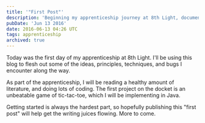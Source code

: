 ```yaml
---
title: '"First Post"'
description: 'Beginning my apprenticeship journey at 8th Light, documenting the ideas, principles, and techniques I encounter along the way.'
pubDate: 'Jun 13 2016'
date: 2016-06-13 04:26 UTC
tags: apprenticeship
archived: true
---
```


Today was the first day of my apprenticeship at 8th Light. I'll be using this blog to flesh out some of the ideas, principles, techniques, and bugs I encounter along the way.

As part of the apprenticeship, I will be reading a healthy amount of literature, and doing lots of coding. The first project on the docket is an unbeatable game of tic-tac-toe, which I will be implementing in Java.

Getting started is always the hardest part, so hopefully publishing this "first post" will help get the writing juices flowing. More to come.
